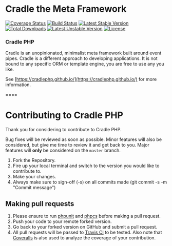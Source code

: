 # Cradle the Meta Framework

[![Coverage Status](https://coveralls.io/repos/github/CradlePHP/framework/badge.svg?branch=master)](https://coveralls.io/github/CradlePHP/framework?branch=master) [![Build Status](https://travis-ci.org/CradlePHP/framework.svg?branch=master)](https://travis-ci.org/CradlePHP/framework) [![Latest Stable Version](https://poser.pugx.org/cradlephp/framework/v/stable)](https://packagist.org/packages/cradlephp/framework) [![Total Downloads](https://poser.pugx.org/cradlephp/framework/downloads)](https://packagist.org/packages/cradlephp/framework) [![Latest Unstable Version](https://poser.pugx.org/cradlephp/framework/v/unstable)](https://packagist.org/packages/cradlephp/framework) [![License](https://poser.pugx.org/cradlephp/framework/license)](https://packagist.org/packages/cradlephp/framework)

### Cradle PHP

Cradle is an unopinionated, minimalist meta framework built around event pipes. Cradle is a different approach to developing applications. It is not bound to any specific ORM or template engine, you are free to use any you like.

See [https://cradlephp.github.io/](https://cradlephp.github.io/) for more information.

====

<a name="contributing"></a>
# Contributing to Cradle PHP

Thank you for considering to contribute to Cradle PHP.

Bug fixes will be reviewed as soon as possible. Minor features will also be considered, but give me time to review it and get back to you. Major features will **only** be considered on the `master` branch.

1. Fork the Repository.
2. Fire up your local terminal and switch to the version you would like to
contribute to.
3. Make your changes.
4. Always make sure to sign-off (-s) on all commits made (git commit -s -m "Commit message")

## Making pull requests

1. Please ensure to run [phpunit](https://phpunit.de/) and
[phpcs](https://github.com/squizlabs/PHP_CodeSniffer) before making a pull request.
2. Push your code to your remote forked version.
3. Go back to your forked version on GitHub and submit a pull request.
4. All pull requests will be passed to [Travis CI](https://travis-ci.org/CradlePHP/framework) to be tested. Also note that [Coveralls](https://coveralls.io/github/CradlePHP/framework) is also used to analyze the coverage of your contribution.
